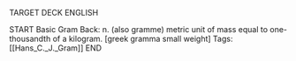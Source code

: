 TARGET DECK
ENGLISH

START
Basic
Gram
Back: n. (also gramme) metric unit of mass equal to one-thousandth of a kilogram. [greek gramma small weight]
Tags: [[Hans_C._J._Gram]]
END
